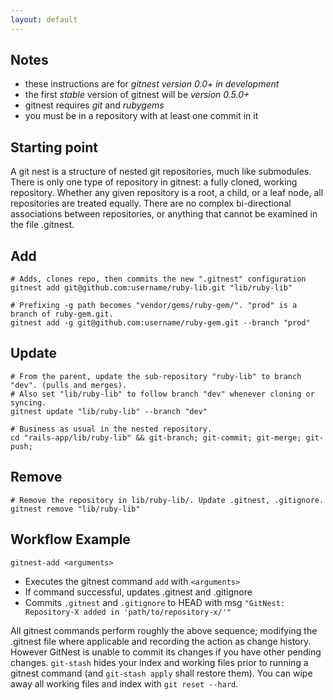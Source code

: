 ```yaml
---
layout: default
---
```


## Notes

* these instructions are for *gitnest version 0.0+ in development*
* the first *stable* version of gitnest will be *version 0.5.0+*
* gitnest requires *git* and *rubygems*
* you must be in a repository with at least one commit in it

<!-- ## Built in help

You can invoke the built in help to see all the available commands or the flags or a command:

  gitnest help
  gitnest help add # or braid add --help -->

## Starting point

A git nest is a structure of nested git repositories, much like submodules. There is only one type of repository in gitnest: a fully cloned, working repository. Whether any given repository is a root, a child, or a leaf node, all repositories are treated equally. There are no complex bi-directional associations between repositories, or anything that cannot be examined in the file .gitnest.

## Add

	# Adds, clones repo, then commits the new ".gitnest" configuration  
	gitnest add git@github.com:username/ruby-lib.git "lib/ruby-lib"

	# Prefixing -g path becomes "vendor/gems/ruby-gem/". "prod" is a branch of ruby-gem.git.
	gitnest add -g git@github.com:username/ruby-gem.git --branch "prod"

## Update
	
	# From the parent, update the sub-repository "ruby-lib" to branch "dev". (pulls and merges).
	# Also set "lib/ruby-lib" to follow branch "dev" whenever cloning or syncing. 
	gitnest update "lib/ruby-lib" --branch "dev"

	# Business as usual in the nested repository.
	cd "rails-app/lib/ruby-lib" && git-branch; git-commit; git-merge; git-push;

## Remove

	# Remove the repository in lib/ruby-lib/. Update .gitnest, .gitignore.
	gitnest remove "lib/ruby-lib" 

<!-- ## Sync

Gitnest can track the version of your repositories. By default gitnest assumes that you will be staying up-to date with the master branch. gitnest-update --track and --no-track will switch on and off tracking for any given repository.

	# Sync the "ruby-lib" repository back to the setting you stored in .gitnest.
	gitnest sync "lib/ruby-lib" 

	# "lib/ruby-lib" is now on branch "dev" -->

<!-- ## Prefixing paths -g -p and -r

You can configure the 3 prefixing switches for gitnest-add. They will be remembered in your user-level configuration file ("~/.gitnest"). The defaults are shown below.

	gitnest config -g --quickpath "vendor/gems/"
	gitnest config -p --quickpath "vendor/plugins"
	gitnest config -r --quickpath "vendor/rails" -->

<!-- ## Overriding default mirrors

	gitnest config --add-path "/local/repos/" 
	gitnest config --add-path "git@github.com:username/"  -->

<!-- ## Diff

	# Cd into each repostiory, and run 'git-diff'
	gitnest diff  -->

<!-- ## Move

	# Move the repository "ruby-lib" to a different directory.
	gitnest move "lib/ruby-lib" "vendor/lib/ruby-lib" -->

<!-- ## Show

	# Print to stdout a tree diagram showing the .gitnest file structure.
	gitnest show  -->

<!-- ## Label

	# Assign a quickreference label to be used in other gitnest commands.
	gitnest label --add "libs" "lib/ruby-lib/"
	gitnest label --add "libs" "lib/ruby-lib-2/" -->

<!-- ## Operating on multiple repositories

	# Run command for a subset of repositories which are labeled.
	gitnest foreach --label "lib" git-diff 

	# Run arbitrary command in all of the child repositories sequentially.
	gitnest foreach git-diff 

	# Or use 'forall' to also run the command in the current-level directory.
	gitnest forall git-diff -->

<!-- ## Pushing, releasing

Guide to pushing code up to repositories

## Working in a team

	\# user 1
	gitnest add some/remote/blah.git lib/blah
	git push

	\# user 2
	gitnest update  -->


## Workflow Example

    gitnest-add <arguments>

 * Executes the gitnest command `add` with `<arguments>`
 * If command successful, updates .gitnest and .gitignore
 * Commits `.gitnest` and `.gitignore` to HEAD with msg `"GitNest: Repository-X added in 'path/to/repository-x/'"`

All gitnest commands perform roughly the above sequence; modifying the .gitnest file where applicable and recording the action as change history. However GitNest is unable to commit its changes if you have other pending changes. `git-stash` hides your index and working files prior to running a gitnest command (and `git-stash apply` shall restore them). You can wipe away all working files and index with `git reset --hard`.

<!-- ## Updating with conflicts

If an update creates a conflict in one of the repositories, gitnest will leave the partially commited files in your working copy, just like a normal git merge conflict would. You will then have to resolve all conflicts and manually run 'git commit'. The commit message is already prepared. -->


<!-- ### More Commands

sync
config
migrate
move
foreach
forall
diff 
status -->

<!-- ### Flags
--path
-b --branch
-t --tag
--track
--no-track
-g --rails_gem
-p --rails_plugin
-r --rails
-s --stash
--no-merge (calls git-fetch instead of git-pull)
-f --force -->



